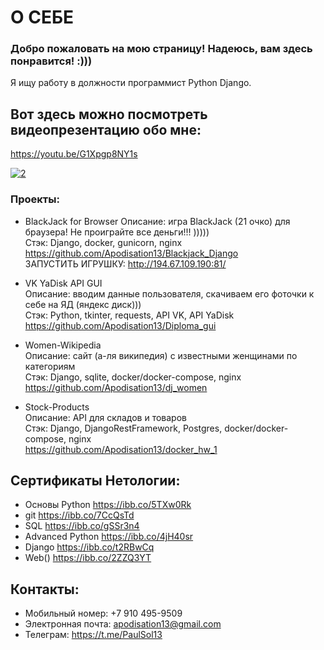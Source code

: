 # О СЕБЕ

### Добро пожаловать на мою страницу! Надеюсь, вам здесь понравится! :)))

Я ищу работу в должности программист Python Django.

## Вот здесь можно посмотреть видеопрезентацию обо мне:
https://youtu.be/G1Xpgp8NY1s


<a href="https://imgbb.com/"><img src="https://i.ibb.co/LpyXrnP/2.png" alt="2" border="0"></a>

### Проекты:

* BlackJack for Browser
Описание: игра BlackJack (21 очко) для браузера! Не проиграйте все деньги!!! ))))) <br>
Стэк: Django, docker, gunicorn, nginx <br>
https://github.com/Apodisation13/Blackjack_Django <br>
ЗАПУСТИТЬ ИГРУШКУ: http://194.67.109.190:81/


* VK YaDisk API GUI <br> 
Описание: вводим данные пользователя, скачиваем его фоточки к себе на ЯД (яндекс диск)))<br> 
Стэк: Python, tkinter, requests, API VK, API YaDisk <br> 
https://github.com/Apodisation13/Diploma_gui

* Women-Wikipedia <br> 
Описание: сайт (а-ля википедия) с известными женщинами по категориям <br>
Стэк: Django, sqlite, docker/docker-compose, nginx <br>
https://github.com/Apodisation13/dj_women 

* Stock-Products <br>
Описание: API для складов и товаров <br>
Стэк: Django, DjangoRestFramework, Postgres, docker/docker-compose, nginx <br>
https://github.com/Apodisation13/docker_hw_1


## Сертификаты Нетологии:
* Основы Python https://ibb.co/5TXw0Rk
* git https://ibb.co/7CcQsTd
* SQL https://ibb.co/gSSr3n4
* Advanced Python https://ibb.co/4jH40sr
* Django https://ibb.co/t2RBwCq
* Web() https://ibb.co/2ZZQ3YT

## Контакты:
* Мобильный номер: +7 910 495-9509
* Электронная почта: apodisation13@gmail.com
* Телеграм: https://t.me/PaulSol13


